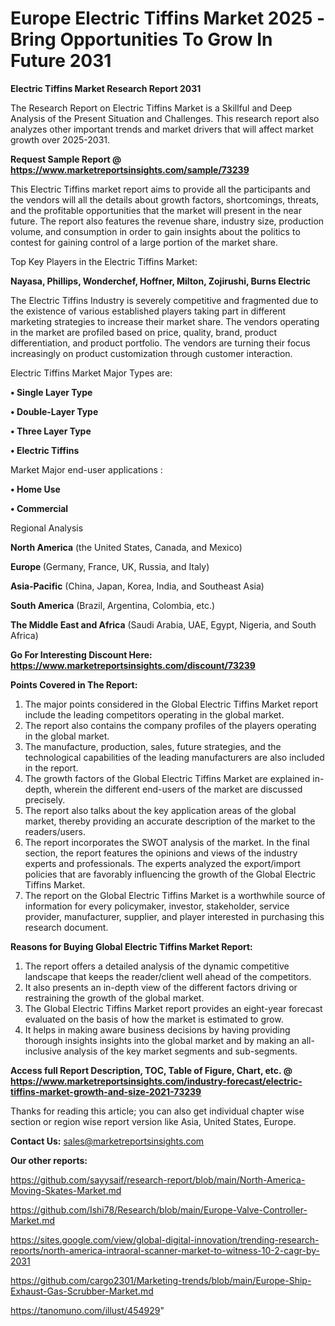 # Europe Electric Tiffins Market 2025 -Bring Opportunities To Grow In Future 2031

<strong>Electric Tiffins Market Research Report 2031</strong>

The Research Report on Electric Tiffins Market is a Skillful and Deep Analysis of the Present Situation and Challenges. This research report also analyzes other important trends and market drivers that will affect market growth over 2025-2031.

<strong>Request Sample Report @ <a href=https://www.marketreportsinsights.com/sample/73239>https://www.marketreportsinsights.com/sample/73239</a></strong>

This Electric Tiffins market report aims to provide all the participants and the vendors will all the details about growth factors, shortcomings, threats, and the profitable opportunities that the market will present in the near future. The report also features the revenue share, industry size, production volume, and consumption in order to gain insights about the politics to contest for gaining control of a large portion of the market share.

Top Key Players in the Electric Tiffins Market:

<strong>Nayasa, Phillips, Wonderchef, Hoffner, Milton, Zojirushi, Burns Electric</strong>

The Electric Tiffins Industry is severely competitive and fragmented due to the existence of various established players taking part in different marketing strategies to increase their market share. The vendors operating in the market are profiled based on price, quality, brand, product differentiation, and product portfolio. The vendors are turning their focus increasingly on product customization through customer interaction.

Electric Tiffins Market Major Types are:

<strong>• Single Layer Type

• Double-Layer Type

• Three Layer Type

• Electric Tiffins</strong>

Market Major end-user applications :

<strong>• Home Use

• Commercial</strong>

Regional Analysis

</u><strong><b>North America</b></strong> (the United States, Canada, and Mexico)

<strong><b>Europe </b></strong>(Germany, France, UK, Russia, and Italy)

<strong><b>Asia-Pacific</b></strong> (China, Japan, Korea, India, and Southeast Asia)

<strong><b>South America</b></strong> (Brazil, Argentina, Colombia, etc.)

<strong><b>The Middle East and Africa</b></strong> (Saudi Arabia, UAE, Egypt, Nigeria, and South Africa)

<strong>Go For Interesting Discount Here: <a href=https://www.marketreportsinsights.com/discount/73239>https://www.marketreportsinsights.com/discount/73239</a></strong>

<strong>Points Covered in The Report:</strong>
<ol>
  <li>The major points considered in the Global Electric Tiffins Market report include the leading competitors operating in the global market.</li>
  <li>The report also contains the company profiles of the players operating in the global market.</li>
  <li>The manufacture, production, sales, future strategies, and the technological capabilities of the leading manufacturers are also included in the report.</li>
  <li>The growth factors of the Global Electric Tiffins Market are explained in-depth, wherein the different end-users of the market are discussed precisely.</li>
  <li>The report also talks about the key application areas of the global market, thereby providing an accurate description of the market to the readers/users.</li>
  <li>The report incorporates the SWOT analysis of the market. In the final section, the report features the opinions and views of the industry experts and professionals. The experts analyzed the export/import policies that are favorably influencing the growth of the Global Electric Tiffins Market.</li>
  <li>The report on the Global Electric Tiffins Market is a worthwhile source of information for every policymaker, investor, stakeholder, service provider, manufacturer, supplier, and player interested in purchasing this research document.</li>
</ol>
<strong>Reasons for Buying Global Electric Tiffins Market Report:</strong>

<ol>
  <li>The report offers a detailed analysis of the dynamic competitive landscape that keeps the reader/client well ahead of the competitors.</li>
  <li>It also presents an in-depth view of the different factors driving or restraining the growth of the global market.</li>
  <li>The Global Electric Tiffins Market report provides an eight-year forecast evaluated on the basis of how the market is estimated to grow.</li>
  <li>It helps in making aware business decisions by having providing thorough insights insights into the global market and by making an all-inclusive analysis of the key market segments and sub-segments.</li>
</ol>
<strong>Access full Report Description, TOC, Table of Figure, Chart, etc. @ <a href=https://www.marketreportsinsights.com/industry-forecast/electric-tiffins-market-growth-and-size-2021-73239>https://www.marketreportsinsights.com/industry-forecast/electric-tiffins-market-growth-and-size-2021-73239</a></strong>


Thanks for reading this article; you can also get individual chapter wise section or region wise report version like Asia, United States, Europe.

<strong>Contact Us:</strong>
sales@marketreportsinsights.com

<strong>Our other reports:</strong>

<a href=https://github.com/sayysaif/research-report/blob/main/North-America-Moving-Skates-Market.md>https://github.com/sayysaif/research-report/blob/main/North-America-Moving-Skates-Market.md</a>

<a href=https://github.com/Ishi78/Research/blob/main/Europe-Valve-Controller-Market.md>https://github.com/Ishi78/Research/blob/main/Europe-Valve-Controller-Market.md</a>

<a href=https://sites.google.com/view/global-digital-innovation/trending-research-reports/north-america-intraoral-scanner-market-to-witness-10-2-cagr-by-2031>https://sites.google.com/view/global-digital-innovation/trending-research-reports/north-america-intraoral-scanner-market-to-witness-10-2-cagr-by-2031</a>

<a href=https://github.com/cargo2301/Marketing-trends/blob/main/Europe-Ship-Exhaust-Gas-Scrubber-Market.md>https://github.com/cargo2301/Marketing-trends/blob/main/Europe-Ship-Exhaust-Gas-Scrubber-Market.md</a>

<a href=https://tanomuno.com/illust/454929>https://tanomuno.com/illust/454929</a>"
